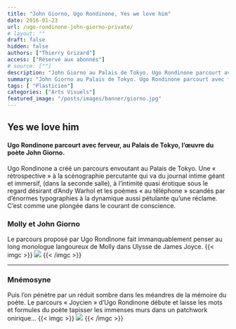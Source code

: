 ```yaml
---
title: "John Giorno, Ugo Rondinone, Yes we love him"
date: 2016-01-23
url: /ugo-rondinone-john-giorno-private/
# layout: ""
draft: false
hidden: false
authors: ["Thierry Grizard"]
access: ["Réservé aux abonnés"]
# source: [""]
description: "John Giorno au Palais de Tokyo. Ugo Rondinone parcourt avec ferveur l'œuvre du poète. C'est comme une plongée dans le courant de conscience"
summary: "John Giorno au Palais de Tokyo. Ugo Rondinone parcourt avec ferveur l'œuvre du poète. C'est comme une plongée dans le courant de conscience"
tags: [ "Plasticien"]
categories: ["Arts Visuels"]
featured_image: "/posts/images/banner/giorno.jpg"
---
```

## Yes we love him

#### Ugo Rondinone parcourt avec ferveur, au Palais de Tokyo, l’œuvre du poète John Giorno.

Ugo Rondinone a créé un parcours envoutant au Palais de Tokyo. Une « rétrospective » à la scénographie percutante qui va du journal intime géant et immersif, (dans la seconde salle), à l’intimité quasi érotique sous le regard désirant d’Andy Warhol et les poèmes « au téléphone » scandés par d’énormes typographies à la dynamique aussi pétulante qu’une réclame. C’est comme une plongée dans le courant de conscience.

### Molly et John Giorno

Le parcours proposé par Ugo Rondinone fait immanquablement penser au long monologue langoureux de Molly dans Ulysse de James Joyce.
{{< imgc >}}
![](/posts/images/giorno/ugo-rondinone-john-giorno-palais-de-tokyo-paris-2015.020-1024x683.jpg)
{{< /imgc >}}

---

### Mnémosyne

Puis l’on pénètre par un réduit sombre dans les méandres de la mémoire du poète. Le parcours « Joycien » d’Ugo Rondinone débute et laisse les mots et formules du poète tapisser les immenses murs dans un patchwork onirique...
{{< imgc >}}
![](/posts/images/giorno/ugo-rondinone-john-giorno-palais-de-tokyo-paris-2015.019-683x1024.jpg)
{{< /imgc >}}